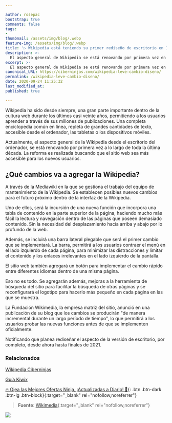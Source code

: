 ```yaml
---

author: rosepac
bootstrap: true
comments: false
tags:
- 
thumbnail: /assets/img/blog/.webp
feature-img: /assets/img/blog/.webp
title: '▷ Wikipedia está teniendo su primer rediseño de escritorio en 10 años'
description: >-
  El aspecto general de Wikipedia se está renovando por primera vez en 10 años, buscando que el sitio sea más accesible para los nuevos usuarios.
excerpt: >-
  El aspecto general de Wikipedia se está renovando por primera vez en 10 años, buscando que el sitio sea más accesible para los nuevos usuarios.
canonical_URL: https://ciberninjas.com/wikipedia-leve-cambio-diseno/
permalink: /wikipedia-leve-cambio-diseno/
date: 2020-09-24 11:25:32
last_modified_at: 
published: true

---
```


Wikipedia ha sido desde siempre, una gran parte importante dentro de la cultura web durante los últimos casi veinte años, permitiendo a los usuarios aprender a través de sus millones de publicaciones. Una completa enciclopedia común en línea, repleta de grandes cantidades de texto, accesible desde el ordenador, las tabletas o los dispositivos móviles.

Actualmente, el aspecto general de la Wikipedia desde el escritorio del ordenador, se está renovando por primera vez a lo largo de toda la última década. La reforma es realizada buscando que el sitio web sea más accesible para los nuevos usuarios.

## **¿Qué cambios va a agregar la Wikipedia?**

A través de la Mediawiki en la que se gestiona el trabajo del equipo de mantenimiento de la Wikipedia. Se establecen posibles nuevos cambios para el futuro próximo dentro de la interfaz de la Wikipedia.

Uno de ellos, será la incursión de una nueva función que incorpora una tabla de contenido en la parte superior de la página, haciendo mucho más fácil la lectura y navegación dentro de las páginas que poseen demasiado contenido. Sin la necesidad del desplazamiento hacía arriba y abajo por lo profundo de la web.

Además, se incluirá una barra lateral plegable que será el primer cambio que se implementará. La barra, permitirá a los usuarios contraer el menú en el lado izquierdo de cada página, para minimizar las distracciones y limitar el contenido y los enlaces irrelevantes en el lado izquierdo de la pantalla.

El sitio web también agregará un botón para implementar el cambio rápido entre diferentes idiomas dentro de una misma página.

Eso no es todo. Se agregarán además, mejoras a la herramienta de búsqueda del sitio para facilitar la búsqueda de otras páginas y se reconfigurará el logotipo para hacerlo más pequeño en cada página en las que se muestra.

La Fundación Wikimedia, la empresa matriz del sitio, anunció en una publicación de su blog que los cambios se producirán "de manera incremental durante un largo período de tiempo", lo que permitirá a los usuarios probar las nuevas funciones antes de que se implementen oficialmente.

Notificando que planea rediseñar el aspecto de la versión de escritorio, por completo, desde ahora hasta finales de 2021.

### **Relacionados** <!-- omit in toc -->

[Wikipedia Ciberninjas](https://ciberninjas.com/wiki/)

[Guía Kiwix](https://ciberninjas.com/kiwix/)

[🔥 Ojea las Mejores Ofertas Ninja, ¡Actualizadas a Diario! 🎁](https://www.amazon.es/shop/cibercursos){: .btn .btn-dark .btn-lg .btn-block}{:target="_blank" rel="nofollow,noreferrer"}

> **Fuente**: [Wikimedia](https://diff.wikimedia.org/2020/09/23/wikipedia-is-getting-a-new-look-for-the-first-time-in-10-years-heres-why/){:target="_blank" rel="nofollow,noreferrer"}

![](/assets/img/blog/.webp "")